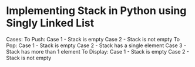# Implementing Stack in Python using Singly Linked List

Cases:
  To Push:
    Case 1 - Stack is empty
    Case 2 - Stack is not empty
  To Pop:
    Case 1 - Stack is empty
    Case 2 - Stack has a single element
    Case 3 - Stack has more than 1 element
  To Display:
    Case 1 - Stack is empty
    Case 2 - Stack is not empty
